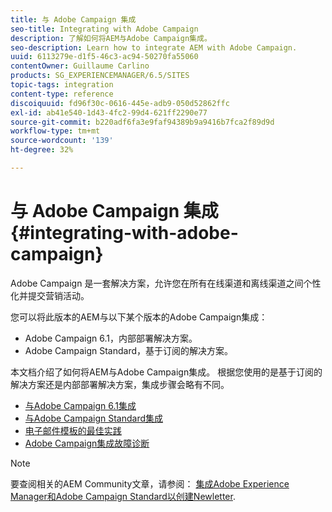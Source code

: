 ```yaml
---
title: 与 Adobe Campaign 集成
seo-title: Integrating with Adobe Campaign
description: 了解如何将AEM与Adobe Campaign集成。
seo-description: Learn how to integrate AEM with Adobe Campaign.
uuid: 6113279e-d1f5-46c3-ac94-50270fa55060
contentOwner: Guillaume Carlino
products: SG_EXPERIENCEMANAGER/6.5/SITES
topic-tags: integration
content-type: reference
discoiquuid: fd96f30c-0616-445e-adb9-050d52862ffc
exl-id: ab41e540-1d43-4fc2-99d4-621ff2290e77
source-git-commit: b220adf6fa3e9faf94389b9a9416b7fca2f89d9d
workflow-type: tm+mt
source-wordcount: '139'
ht-degree: 32%

---
```


# 与 Adobe Campaign 集成{#integrating-with-adobe-campaign}

Adobe Campaign 是一套解决方案，允许您在所有在线渠道和离线渠道之间个性化并提交营销活动。

您可以将此版本的AEM与以下某个版本的Adobe Campaign集成：

* Adobe Campaign 6.1，内部部署解决方案。
* Adobe Campaign Standard，基于订阅的解决方案。

本文档介绍了如何将AEM与Adobe Campaign集成。 根据您使用的是基于订阅的解决方案还是内部部署解决方案，集成步骤会略有不同。

* [与Adobe Campaign 6.1集成](/help/sites-administering/campaignonpremise.md)
* [与Adobe Campaign Standard集成](/help/sites-administering/campaignstandard.md)
* [电子邮件模板的最佳实践](/help/sites-administering/best-practices-for-email-templates.md)
* [Adobe Campaign集成故障诊断](/help/sites-administering/troubleshooting-campaignintegration.md)

>[!NOTE]
>
>要查阅相关的AEM Community文章，请参阅： [集成Adobe Experience Manager和Adobe Campaign Standard以创建Newletter](https://helpx.adobe.com/experience-manager/using/aem_campaign.html).
